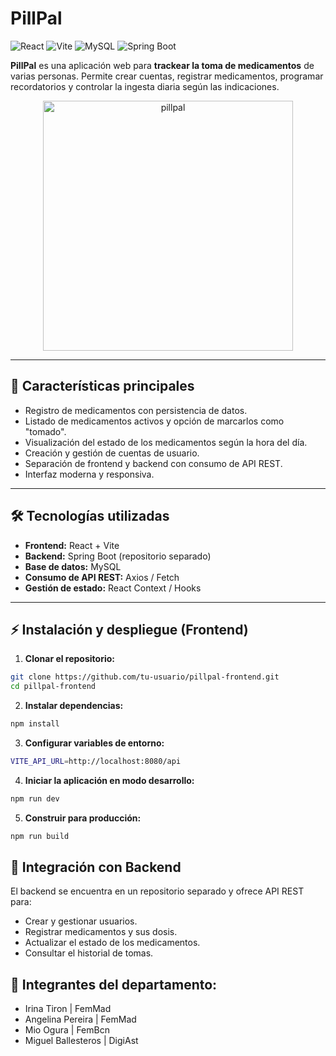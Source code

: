 # PillPal

![React](https://img.shields.io/badge/React-61DAFB?logo=react&logoColor=white)
![Vite](https://img.shields.io/badge/Vite-C7F?logo=vite&logoColor=white)
![MySQL](https://img.shields.io/badge/MySQL-4479A1?logo=mysql&logoColor=white)
![Spring Boot](https://img.shields.io/badge/SpringBoot-6DB33F?logo=springboot&logoColor=white)

**PillPal** es una aplicación web para **trackear la toma de medicamentos** de varias personas. Permite crear cuentas, registrar medicamentos, programar recordatorios y controlar la ingesta diaria según las indicaciones.

<div align="center">
  <img src="https://github.com/user-attachments/assets/b770bbff-1f24-4ec1-9222-d026918c838b" width="400" height="400" alt="pillpal" />
</div>

---

## 🔹 Características principales

- Registro de medicamentos con persistencia de datos.
- Listado de medicamentos activos y opción de marcarlos como "tomado".
- Visualización del estado de los medicamentos según la hora del día.
- Creación y gestión de cuentas de usuario.
- Separación de frontend y backend con consumo de API REST.
- Interfaz moderna y responsiva.

---

## 🛠 Tecnologías utilizadas

- **Frontend:** React + Vite  
- **Backend:** Spring Boot (repositorio separado)  
- **Base de datos:** MySQL  
- **Consumo de API REST:** Axios / Fetch  
- **Gestión de estado:** React Context / Hooks

---

## ⚡ Instalación y despliegue (Frontend)

1. **Clonar el repositorio:**

```bash
git clone https://github.com/tu-usuario/pillpal-frontend.git
cd pillpal-frontend
```
2. **Instalar dependencias:**
```bash
npm install
```
3. **Configurar variables de entorno:**
```bash
VITE_API_URL=http://localhost:8080/api
```
4. **Iniciar la aplicación en modo desarrollo:**
```bash
npm run dev
```
5. **Construir para producción:**
```bash
npm run build
```
## 🔗 Integración con Backend

El backend se encuentra en un repositorio separado y ofrece API REST para:

- Crear y gestionar usuarios.
- Registrar medicamentos y sus dosis.
- Actualizar el estado de los medicamentos.
- Consultar el historial de tomas.

## 👥 Integrantes del departamento:
- Irina Tiron | FemMad
- Angelina Pereira | FemMad
- Mio Ogura | FemBcn
- Miguel Ballesteros | DigiAst


